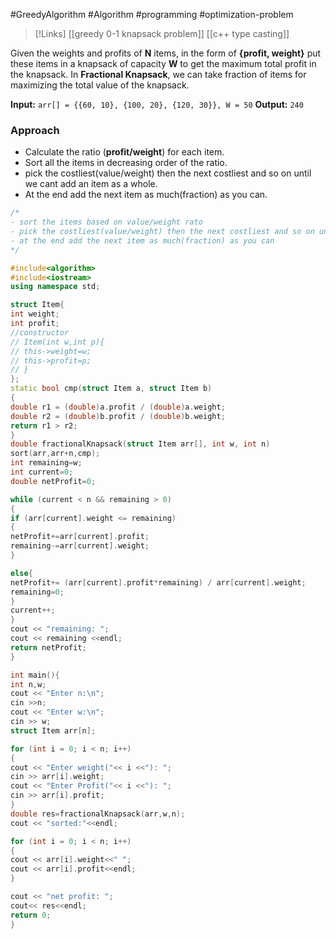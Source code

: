 #GreedyAlgorithm #Algorithm #programming #optimization-problem

>[!Links]
>[[greedy 0-1 knapsack problem]]
>[[c++ type casting]]



Given the weights and profits of **N** items, in the form of **{profit, weight}** put these items in a knapsack of capacity **W** to get the maximum total profit in the knapsack. In **Fractional Knapsack**, we can take fraction of items for maximizing the total value of the knapsack.

**Input:** `arr[] = {{60, 10}, {100, 20}, {120, 30}}, W = 50`
**Output:** `240`

### Approach
- Calculate the ratio (**profit/weight**) for each item.
- Sort all the items in decreasing order of the ratio.
- pick the costliest(value/weight) then the next costliest and so on until we cant add an item as a whole.
- At the end add the next item as much(fraction) as you can.


```cpp
/* 
- sort the items based on value/weight rato
- pick the costliest(value/weight) then the next costliest and so on until we cant add an item as a whole
- at the end add the next item as much(fraction) as you can
*/

#include<algorithm>
#include<iostream>
using namespace std;

struct Item{
int weight;
int profit;
//constructor
// Item(int w,int p){
// this->weight=w;
// this->profit=p;
// }
};
static bool cmp(struct Item a, struct Item b)
{
double r1 = (double)a.profit / (double)a.weight;
double r2 = (double)b.profit / (double)b.weight;
return r1 > r2;
}
double fractionalKnapsack(struct Item arr[], int w, int n)
sort(arr,arr+n,cmp);
int remaining=w;
int current=0;
double netProfit=0; 

while (current < n && remaining > 0)
{
if (arr[current].weight <= remaining)
{
netProfit+=arr[current].profit;
remaining-=arr[current].weight;
}

else{
netProfit+= (arr[current].profit*remaining) / arr[current].weight;
remaining=0;
}
current++;
}
cout << "remaining: ";
cout << remaining <<endl;
return netProfit;
}

int main(){
int n,w;
cout << "Enter n:\n";
cin >>n; 
cout << "Enter w:\n";
cin >> w;
struct Item arr[n]; 

for (int i = 0; i < n; i++)
{
cout << "Enter weight("<< i <<"): ";
cin >> arr[i].weight;
cout << "Enter Profit("<< i <<"): ";
cin >> arr[i].profit;
}
double res=fractionalKnapsack(arr,w,n);
cout << "sorted:"<<endl; 

for (int i = 0; i < n; i++)
{
cout << arr[i].weight<<" ";
cout << arr[i].profit<<endl;
}

cout << "net profit: ";
cout<< res<<endl; 
return 0;
}
```

